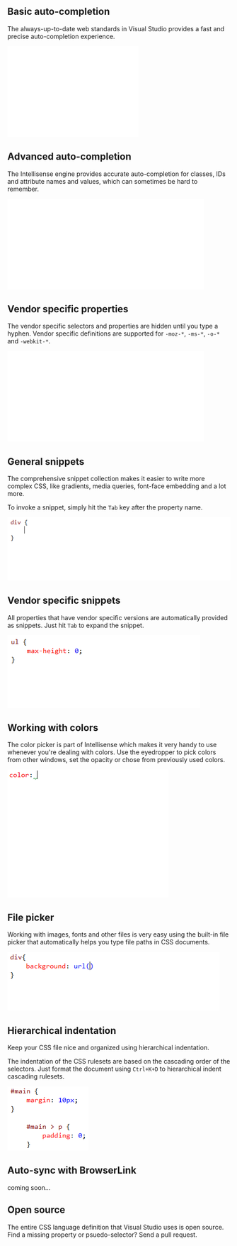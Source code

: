 ﻿<properties
			pageTitle="CSS"
			description="The new CSS editor in Visual Studio fully supports all versions of CSS including CSS Selectors Level 4."
			slug="css"
			order="400"
			keywords="css, intellisense, stylesheets"
/>

## Basic auto-completion
The always-up-to-date web standards in Visual Studio provides a
fast and precise auto-completion experience.

![Basic auto completion](_assets/css-auto-completion.gif)

## Advanced auto-completion
The Intellisense engine provides accurate auto-completion for
classes, IDs and attribute names and values, which can sometimes
be hard to remember.

![Advanced auto completion](_assets/css-advanced-auto-completion.gif)

## Vendor specific properties
The vendor specific selectors and properties are hidden until you
type a hyphen. Vendor specific definitions are supported for `-moz-*`, 
`-ms-*`, `-o-*` and `-webkit-*`.

![Vendor specifics](_assets/css-vendor-specifics.gif)

## General snippets
The comprehensive snippet collection makes it easier to write more
complex CSS, like gradients, media queries, font-face embedding 
and a lot more.

To invoke a snippet, simply hit the `Tab` key after the property name.

![CSS snippets](_assets/css-snippets.gif)

## Vendor specific snippets
All properties that have vendor specific versions are automatically
provided as snippets. Just hit `Tab` to expand the snippet.

![CSS Vendor specific snippets](_assets/css-vendor-snippets.gif)

## Working with colors
The color picker is part of Intellisense which makes it very handy to
use whenever you're dealing with colors. Use the eyedropper to pick
colors from other windows, set the opacity or chose from previously
used colors.

![CSS color picker](_assets/css-colors.gif)

## File picker
Working with images, fonts and other files is very easy using
the built-in file picker that automatically helps you type file
paths in CSS documents.

![CSS file picker](_assets/css-file-picker.gif)

## Hierarchical indentation
Keep your CSS file nice and organized using hierarchical indentation.

The indentation of the CSS rulesets are based on the cascading order
of the selectors. Just format the document using `Ctrl+K+D` to
hierarchical indent cascading rulesets.

![CSS hierarchical indentation](_assets/css-hierarchical-indentation.png)

## Auto-sync with BrowserLink
coming soon...

## Open source
The entire CSS language definition that Visual Studio uses is open source.
Find a missing property or psuedo-selector? Send a pull request.